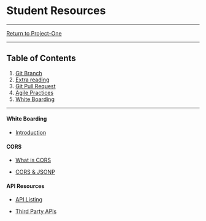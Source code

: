 # Student Resources

<hr>

[Return to Project-One](../README.md)

<hr>

## Table of Contents

01. [Git Branch](https://git-scm.com/book/en/v2/Git-Branching-Basic-Branching-and-Merging)
02.  [Extra reading](https://www.atlassian.com/git/tutorials/using-branches)
03.  [Git Pull Request](https://help.github.com/articles/about-pull-requests/)
04.  [Agile Practices](https://linchpinseo.com/the-agile-method/)
05.  [White Boarding](#white-boarding)


<hr>

#### White Boarding
* [Introduction](https://medium.com/tradecraft-traction/the-beginners-guide-to-the-whiteboard-challenge-538289536a72)

#### CORS

* [What is CORS](https://www.codecademy.com/articles/what-is-cors)

* [CORS & JSONP](https://dev.socrata.com/docs/cors-and-jsonp.html)

#### API Resources

* [API Listing](./api_resources/README.md)

* [Third Party APIs](./third-party-apis/README.md)







